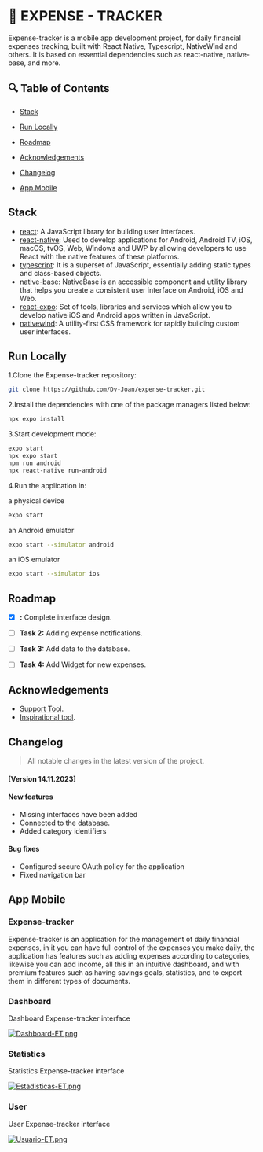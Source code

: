# 📌 EXPENSE - TRACKER

Expense-tracker is a mobile app development project, for daily financial expenses tracking, built with React Native, Typescript, NativeWind and others. It is based on essential dependencies such as react-native, native-base, and more.

## 🔍 Table of Contents

* [Stack](#stack)

* [Run Locally](#run-locally)

* [Roadmap](#roadmap)

* [Acknowledgements](#acknowledgements)

* [Changelog](#changelog)

* [App Mobile](#app-mobile)

## Stack

- [react](https://reactjs.org/): A JavaScript library for building user interfaces.
- [react-native](https://reactnative.dev/): Used to develop applications for Android, Android TV, iOS, macOS, tvOS, Web, Windows and UWP by allowing developers to use React with the native features of these platforms.
- [typescript](https://www.typescriptlang.org/): It is a superset of JavaScript, essentially adding static types and class-based objects.
- [native-base](https://nativebase.io/): NativeBase is an accessible component and utility library that helps you create a consistent user interface on Android, iOS and Web.
- [react-expo](https://expo.dev/): Set of tools, libraries and services which allow you to develop native iOS and Android apps written in JavaScript.
- [nativewind](https://www.nativewind.dev/): A utility-first CSS framework for rapidly building custom user interfaces.

## Run Locally

1.Clone the Expense-tracker repository:
```sh
git clone https://github.com/Dv-Joan/expense-tracker.git
```
2.Install the dependencies with one of the package managers listed below:
```bash
npx expo install
```
3.Start development mode:
```bash
expo start
npx expo start
npm run android
npx react-native run-android
```
4.Run the application in:

a physical device
```bash
expo start
```
an Android emulator
```bash
expo start --simulator android
```
an iOS emulator
```bash
expo start --simulator ios
```

## Roadmap
- [X] **:** Complete interface design.
- [   ] **Task 2:** Adding expense notifications.
- [   ] **Task 3:** Add data to the database.
- [   ] **Task 4:** Add Widget for new expenses.


## Acknowledgements
- [Support Tool](https://chat.openai.com/).
- [Inspirational tool](https://dribbble.com/).

## Changelog
> All notable changes in the latest version of the project.
#### [Version 14.11.2023]
#### New features
- Missing interfaces have been added
- Connected to the database.
- Added category identifiers

#### Bug fixes
- Configured secure OAuth policy for the application
- Fixed navigation bar

## App Mobile
### Expense-tracker
Expense-tracker is an application for the management of daily financial expenses, in it you can have full control of the expenses you make daily, the application has features such as adding expenses according to categories, likewise you can add income, all this in an intuitive dashboard, and with premium features such as having savings goals, statistics, and to export them in different types of documents.

### Dashboard
Dashboard Expense-tracker interface

[![Dashboard-ET.png](https://i.postimg.cc/Ls7B43T0/Dashboard-ET.png)](https://postimg.cc/KKPgJLCn)

### Statistics
Statistics Expense-tracker interface

[![Estadisticas-ET.png](https://i.postimg.cc/vBb8Vp31/Estadisticas-ET.png)](https://postimg.cc/1g7ZxYxP)

### User
User Expense-tracker interface

[![Usuario-ET.png](https://i.postimg.cc/k59P1W8z/Usuario-ET.png)](https://postimg.cc/nXdWMj3G)